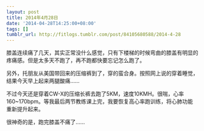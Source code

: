 ```yaml
---
layout: post
title: 2014年4月28日
date: '2014-04-28T14:25:00+08:00'
tags: []
tumblr_url: http://fitlogs.tumblr.com/post/84105680588/2014-4-28
---
```

膝盖连续痛了几天，其实正常没什么感觉，只有下楼梯的时候弯曲的膝盖有明显的疼痛感。但是太多天不跑了，再不跑都快要忘记怎么跑了。

另外，托朋友从美国带回来的压缩裤到了，穿的蛮合身。按照网上说的穿着睡觉，结果今天早上起来两腿酸痛……

不过今天还是穿着CW-X的压缩长裤去跑了5KM，速度10KMH。很喘，心率160~170bpm。等我最后两节教练课上完，我要恢复高心率跑训练，将心肺功能重新提升起来。

很神奇的是，跑完膝盖不痛了……
